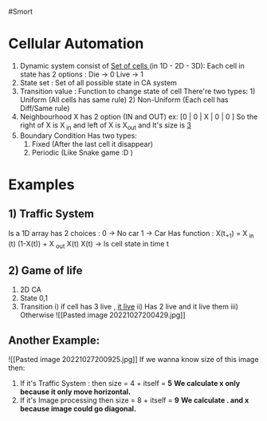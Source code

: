 #Smort 
# Cellular Automation
1. Dynamic system consist of  <u> Set of cells </u> (in 1D - 2D - 3D):
    Each cell in state has 2 options : 
        Die -> 0
        Live -> 1
2. State set :
    Set of all possible state in CA system
3. Transition value :
    Function to change state of cell 
    There're two types: 
        1) Uniform (All cells has same rule)
        2) Non-Uniform (Each cell has Diff/Same rule)
4. Neighbourhood 
    X has 2 option (IN and OUT)
    ex: [0 | 0 | X | 0 | 0 ]
    So the right of X is X<sub> in</sub> and left of X is X<sub>out</sub>
    and It's size is <u>3</u> 
5. Boundary Condition
    Has two types: 
    1) Fixed (After the last cell it disappear)
    2) Periodic (Like Snake game :D )

# Examples
## 1) Traffic System 
 Is a 1D array
 has 2 choices :
    0 -> No car
    1 -> Car
Has function :
    X(t<sub>+1</sub>) = X<sub> in </sub> (t) (1-X(t)) + X <sub>out</sub> X(t)
X(t) -> Is cell state in time t
## 2) Game of life
1) 2D CA
2) State 0,1
3) Transition
    i) if cell has 3 live , <u>it live</u> 
    ii) Has 2 live and it live them
    iii) Otherwise
![[Pasted image 20221027200429.jpg]]

## Another Example:
![[Pasted image 20221027200925.jpg]]
If we wanna know size of this image then:
1) If it's Traffic System :
 then size = 4 + itself = **5**
 **We calculate x only because it only move horizontal.**
2) If it's Image processing
    then size = 8 + itself = **9**
    **We calculate . and x because image could go diagonal.** 